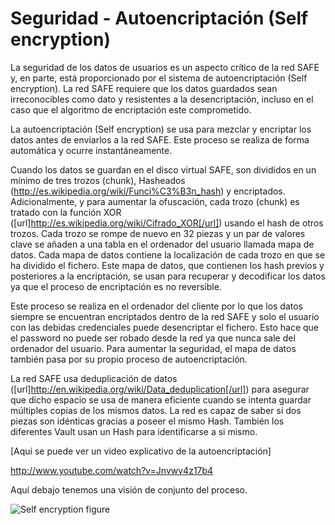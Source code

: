 # Seguridad - Autoencriptación (Self encryption)
La seguridad de los datos de usuarios es un aspecto crítico de la red SAFE y, en parte, está proporcionado por el sistema de autoencriptación (Self encryption). La red SAFE requiere que los datos guardados sean irreconocibles como dato y resistentes a la desencriptación, incluso en el caso que el algoritmo de encriptación este comprometido.

La autoencriptación (Self encryption) se usa para mezclar y encriptar los datos antes de enviarlos a la red SAFE. Este proceso se realiza de forma automática y ocurre instantáneamente.

Cuando los datos se guardan en el disco virtual SAFE, son divididos en un mínimo de tres trozos (chunk), Hasheados (http://es.wikipedia.org/wiki/Funci%C3%B3n_hash) y encriptados. Adicionalmente, y para aumentar la ofuscación, cada trozo (chunk) es tratado con la función XOR ([url]http://es.wikipedia.org/wiki/Cifrado_XOR[/url]) usando el hash de otros trozos.
Cada trozo se rompe de nuevo en 32 piezas y un par de valores clave se añaden a una tabla en el ordenador del usuario llamada mapa de datos. Cada mapa de datos contiene la localización de cada trozo en que se ha dividido el fichero. Este mapa de datos, que contienen los hash previos y posteriores a la encriptación, se usan para recuperar y decodificar los datos ya que el proceso de encriptación es no reversible.

Este proceso se realiza en el ordenador del cliente por lo que los datos siempre se encuentran encriptados dentro de la red SAFE y solo el usuario con las debidas credenciales puede desencriptar el fichero. Esto hace que el password no puede ser robado desde la red ya que nunca sale del ordenador del usuario.
Para aumentar la seguridad, el mapa de datos también pasa por su propio proceso de autoencriptación.

La red SAFE usa deduplicación de datos ([url]http://en.wikipedia.org/wiki/Data_deduplication[/url]) para asegurar que dicho espacio se usa de manera eficiente cuando se intenta guardar múltiples copias de los mismos datos. La red es capaz de saber si dos piezas son idénticas gracias a poseer el mismo Hash. También los diferentes Vault usan un Hash para identificarse a si mismo.

[Aquí se puede ver un video explicativo de la autoencriptación]

http://www.youtube.com/watch?v=Jnvwv4z17b4

Aquí debajo tenemos una visión de conjunto del proceso.

![Self encryption figure](./img/self-encryption.png)

